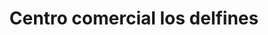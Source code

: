 ---
title: "Centro comercial los delfines"
url: /lecheria/centro-comercial-los-delfines/
shop: centro comercial
---